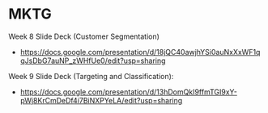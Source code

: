 # MKTG
Week 8 Slide Deck (Customer Segmentation)
- https://docs.google.com/presentation/d/18jQC40awjhYSi0auNxXxWF1qqJsDbG7auNP_zWHfUe0/edit?usp=sharing

Week 9 Slide Deck (Targeting and Classification): 
- https://docs.google.com/presentation/d/13hDomQkI9ffmTGI9xY-pWj8KrCmDeDf4i7BiNXPYeLA/edit?usp=sharing
